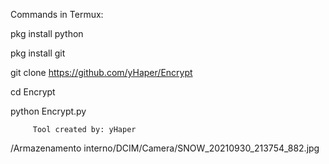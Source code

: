Commands in Termux:

pkg install python

pkg install git

git clone https://github.com/yHaper/Encrypt

cd Encrypt

python Encrypt.py


         Tool created by: yHaper


/Armazenamento interno/DCIM/Camera/SNOW_20210930_213754_882.jpg
